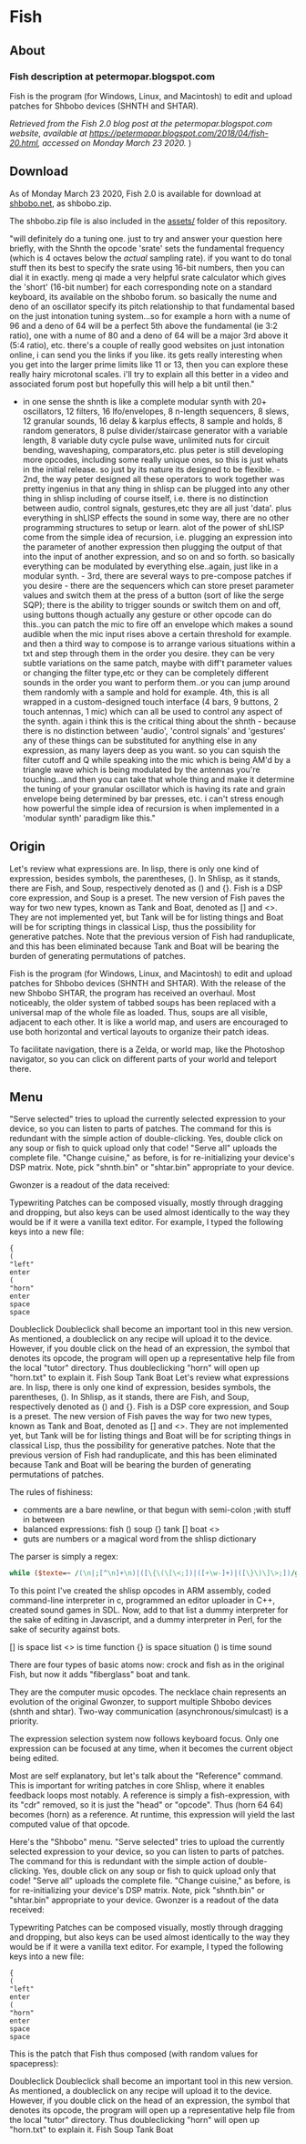 # Fish

## About

### Fish description at petermopar.blogspot.com

Fish is the program (for Windows, Linux, and Macintosh) to edit and upload patches for Shbobo devices (SHNTH and SHTAR).

*Retrieved from the Fish 2.0 blog post at the petermopar.blogspot.com website, available at <https://petermopar.blogspot.com/2018/04/fish-20.html>, accessed on Monday March 23 2020.* )

## Download

As of Monday March 23 2020, Fish 2.0 is available for download at [shbobo.net](https://shbobo.net/), as shbobo.zip.

The shbobo.zip file is also included in the [assets/]() folder of this repository.




"will definitely do a tuning one. just to try and answer your question here briefly, with the Shnth the opcode 'srate' sets the fundamental frequency (which is 4 octaves below the *actual* sampling rate). if you want to do tonal stuff then its best to specify the srate using 16-bit numbers, then you can dial it in exactly. meng qi made a very helpful srate calculator which gives the 'short' (16-bit number) for each corresponding note on a standard keyboard, its available on the shbobo forum. so basically the nume and deno of an oscillator specify its pitch relationship to that fundamental based on the just intonation tuning system...so for example a horn with a nume of 96 and a deno of 64 will be a perfect 5th above the fundamental (ie 3:2 ratio), one with a nume of 80 and a deno of 64 will be a major 3rd above it (5:4 ratio), etc. there's a couple of really good websites on just intonation online, i can send you the links if you like. its gets really interesting when you get into the larger prime limits like 11 or 13, then you can explore these really hairy microtonal scales. i'll try to explain all this better in a video and associated forum post but hopefully this will help a bit until then."

- in one sense the shnth is like a complete modular synth with 20+ oscillators, 12 filters, 16 lfo/envelopes, 8 n-length sequencers, 8 slews, 12 granular sounds, 16 delay & karplus effects, 8 sample and holds, 8 random generators, 8 pulse divider/staircase generator with a variable length, 8 variable duty cycle pulse wave, unlimited nuts for circuit bending, waveshaping, comparators,etc. plus peter is still developing more opcodes, including some really unique ones, so this is just whats in the initial release. so just by its nature its designed to be flexible. - 2nd, the way peter designed all these operators to work together was pretty ingenius in that any thing in shlisp can be plugged into any other thing in shlisp including of course itself, i.e. there is no distinction between audio, control signals, gestures,etc they are all just 'data'. plus everything in shLISP effects the sound in some way, there are no other programming structures to setup or learn. alot of the power of shLISP come from the simple idea of recursion, i.e. plugging an expression into the parameter of another expression then plugging the output of that into the input of another expression, and so on and so forth. so basically everything can be modulated by everything else..again, just like in a modular synth. - 3rd, there are several ways to pre-compose patches if you desire - there are the sequencers which can store preset parameter values and switch them at the press of a button (sort of like the serge SQP); there is the ability to trigger sounds or switch them on and off, using buttons though actually any gesture or other opcode can do this..you can patch the mic to fire off an envelope which makes a sound audible when the mic input rises above a certain threshold for example. and then a third way to compose is to arrange various situations within a txt and step through them in the order you desire. they can be very subtle variations on the same patch, maybe with diff't parameter values or changing the filter type,etc or they can be completely different sounds in the order you want to perform them..or you can jump around them randomly with a sample and hold for example. 4th, this is all wrapped in a custom-designed touch interface (4 bars, 9 buttons, 2 touch antennas, 1 mic) which can all be used to control any aspect of the synth. again i think this is the critical thing about the shnth - because there is no distinction between 'audio', 'control signals' and 'gestures' any of these things can be substituted for anything else in any expression, as many layers deep as you want. so you can squish the filter cutoff and Q while speaking into the mic which is being AM'd by a triangle wave which is being modulated by the antennas you're touching...and then you can take that whole thing and make it determine the tuning of your granular oscillator which is having its rate and grain envelope being determined by bar presses, etc. i can't stress enough how powerful the simple idea of recursion is when implemented in a 'modular synth' paradigm like this."

## Origin

Let's review what expressions are. In lisp, there is only one kind of expression, besides symbols, the parentheses, (). In Shlisp, as it stands, there are Fish, and Soup, respectively denoted as () and {}. Fish is a DSP core expression, and Soup is a preset. The new version of Fish paves the way for two new types, known as Tank and Boat, denoted as [] and <>. They are not implemented yet, but Tank will be for listing things and Boat will be for scripting things in classical Lisp, thus the possibility for generative patches. Note that the previous version of Fish had randuplicate, and this has been eliminated because Tank and Boat will be bearing the burden of generating permutations of patches.

Fish is the program (for Windows, Linux, and Macintosh) to edit and upload patches for Shbobo devices (SHNTH and SHTAR). With the release of the new Shbobo SHTAR, the program has received an overhaul. Most noticeably, the older system of tabbed soups has been replaced with a universal map of the whole file as loaded. Thus, soups are all visible, adjacent to each other. It is like a world map, and users are encouraged to use both horizontal and vertical layouts to organize their patch ideas.

To facilitate navigation, there is a Zelda, or world map, like the Photoshop navigator, so you can click on different parts of your world and teleport there.

## Menu

"Serve selected" tries to upload the currently selected expression to your device, so you can listen to parts of patches. The command for this is redundant with the simple action of double-clicking. Yes, double click on any soup or fish to quick upload only that code! "Serve all" uploads the complete file. "Change cuisine," as before, is for re-initializing your device's DSP matrix. Note, pick "shnth.bin" or "shtar.bin" appropriate to your device.

Gwonzer is a readout of the data received:

Typewriting
Patches can be composed visually, mostly through dragging and dropping, but also keys can be used almost identically to the way they would be if it were a vanilla text editor. For example, I typed the following keys into a new file:

    {
    (
    "left"
    enter
    (
    "horn"
    enter
    space
    space

Doubleclick
Doubleclick shall become an important tool in this new version. As mentioned, a doubleclick on any recipe will upload it to the device. However, if you double click on the head of an expression, the symbol that denotes its opcode, the program will open up a representative help file from the local "tutor" directory. Thus doubleclicking "horn" will open up "horn.txt" to explain it.
Fish Soup Tank Boat
Let's review what expressions are. In lisp, there is only one kind of expression, besides symbols, the parentheses, (). In Shlisp, as it stands, there are Fish, and Soup, respectively denoted as () and {}. Fish is a DSP core expression, and Soup is a preset. The new version of Fish paves the way for two new types, known as Tank and Boat, denoted as [] and <>. They are not implemented yet, but Tank will be for listing things and Boat will be for scripting things in classical Lisp, thus the possibility for generative patches. Note that the previous version of Fish had randuplicate, and this has been eliminated because Tank and Boat will be bearing the burden of generating permutations of patches.

The rules of fishiness:

* comments are a bare newline, or that begun with semi-colon ;with stuff in between
* balanced expressions: fish () soup {} tank [] boat <>
* guts are numbers or a magical word from the shlisp dictionary

The parser is simply a regex:

```perl
while ($texte=~ /(\n|;[^\n]+\n)|([\{\(\[\<;])|([+\w-]+)|([\}\)\]\>;])/g)
```

To this point I've created the shlisp opcodes in ARM assembly, coded command-line interpreter in c, programmed an editor uploader in C++, created sound games in SDL. Now, add to that list a dummy interpreter for the sake of editing in Javascript, and a dummy interpreter in Perl, for the sake of security against bots.

[] is space list
<> is time function
{} is space situation
() is time sound 

There are four types of basic atoms now: crock and fish as in the original Fish, but now it adds "fiberglass" boat and tank. 

They are the computer music opcodes. The necklace chain represents an evolution of the original Gwonzer, to support multiple Shbobo devices (shnth and shtar). Two-way communication (asynchronous/simulcast) is a priority.

The expression selection system now follows keyboard focus. Only one expression can be focused at any time, when it becomes the current object being edited.

Most are self explanatory, but let's talk about the "Reference" command. This is important for writing patches in core Shlisp, where it enables feedback loops most notably. A reference is simply a fish-expression, with its "cdr" removed, so it is just the "head" or "opcode". Thus (horn 64 64) becomes (horn) as a reference. At runtime, this expression will yield the last computed value of that opcode.

 Here's the "Shbobo" menu. "Serve selected" tries to upload the currently selected expression to your device, so you can listen to parts of patches. The command for this is redundant with the simple action of double-clicking. Yes, double click on any soup or fish to quick upload only that code! "Serve all" uploads the complete file. "Change cuisine," as before, is for re-initializing your device's DSP matrix. Note, pick "shnth.bin" or "shtar.bin" appropriate to your device. Gwonzer is a readout of the data received:

Typewriting
Patches can be composed visually, mostly through dragging and dropping, but also keys can be used almost identically to the way they would be if it were a vanilla text editor. For example, I typed the following keys into a new file:

    {
    (
    "left"
    enter
    (
    "horn"
    enter
    space
    space

This is the patch that Fish thus composed (with random values for spacepress):

 Doubleclick
Doubleclick shall become an important tool in this new version. As mentioned, a doubleclick on any recipe will upload it to the device. However, if you double click on the head of an expression, the symbol that denotes its opcode, the program will open up a representative help file from the local "tutor" directory. Thus doubleclicking "horn" will open up "horn.txt" to explain it.
Fish Soup Tank Boat
